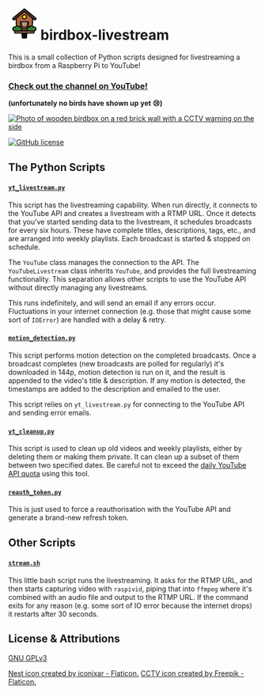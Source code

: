 <img align="left" width="65" height="65" alt="Logo cartoon of birdbox with CCTV inside" src="/assets/logo.png">

# birdbox-livestream

This is a small collection of Python scripts designed for livestreaming a birdbox from a Raspberry Pi to YouTube!

### **[Check out the channel on YouTube!](https://www.youtube.com/channel/UCikUXkTwFvyrHlajBRQwvuw)**

**(unfortunately no birds have shown up yet 😢)**

[<img src="/assets/my-birdbox.png" alt="Photo of wooden birdbox on a red brick wall with a CCTV warning on the side" width="500" />](https://www.youtube.com/channel/UCikUXkTwFvyrHlajBRQwvuw)

[![GitHub license](https://img.shields.io/github/license/cmenon12/birdbox-livestream?style=flat)](https://github.com/cmenon12/birdbox-livestream/blob/master/LICENSE)

## The Python Scripts

#### [`yt_livestream.py`](yt_livestream.py)

This script has the livestreaming capability. When run directly, it connects to the YouTube API and creates a livestream
with a RTMP URL. Once it detects that you've started sending data to the livestream, it schedules broadcasts for every
six hours. These have complete titles, descriptions, tags, etc., and are arranged into weekly playlists. Each broadcast
is started & stopped on schedule.

The `YouTube` class manages the connection to the API. The `YouTubeLivestream` class inherits `YouTube`, and provides
the full livestreaming functionality. This separation allows other scripts to use the YouTube API without directly
managing any livestreams.

This runs indefinitely, and will send an email if any errors occur. Fluctuations in your internet connection (e.g. those
that might cause some sort of `IOError`) are handled with a delay & retry.

#### [`motion_detection.py`](motion_detection.py)

This script performs motion detection on the completed broadcasts. Once a broadcast completes (new broadcasts are polled
for regularly) it's downloaded in 144p, motion detection is run on it, and the result is appended to the video's title &
description. If any motion is detected, the timestamps are added to the description and emailed to the user.

This script relies on `yt_livestream.py` for connecting to the YouTube API and sending error emails.

#### [`yt_cleanup.py`](yt_cleanup.py)

This script is used to clean up old videos and weekly playlists, either by deleting them or making them private. It can
clean up a subset of them between two specified dates. Be careful not to exceed
the [daily YouTube API quota](https://developers.google.com/youtube/v3/getting-started#quota) using this tool.

#### [`reauth_token.py`](reauth_token.py)

This is just used to force a reauthorisation with the YouTube API and generate a brand-new refresh token.

## Other Scripts

#### [`stream.sh`](stream.sh)

This little bash script runs the livestreaming. It asks for the RTMP URL, and then starts capturing video
with `raspivid`, piping that into `ffmpeg` where it's combined with an audio file and output to the RTMP URL. If the
command exits for any reason (e.g. some sort of IO error because the internet drops) it restarts after 30 seconds.

## License & Attributions

[GNU GPLv3](https://choosealicense.com/licenses/gpl-3.0/)

[Nest icon created by iconixar - Flaticon.](https://www.flaticon.com/free-icons/nest) [CCTV icon created by Freepik - Flaticon.](https://www.flaticon.com/free-icons/cctv)
